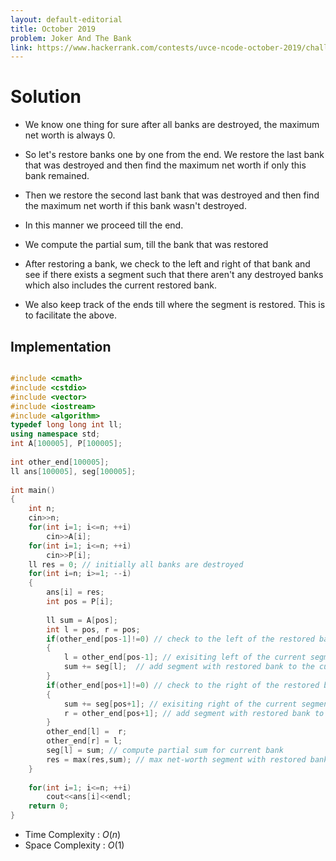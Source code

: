 ```yaml
---
layout: default-editorial
title: October 2019
problem: Joker And The Bank
link: https://www.hackerrank.com/contests/uvce-ncode-october-2019/challenges/the-joker-and-the-bank
---
```

# Solution

* We know one thing for sure after all banks are destroyed, the maximum net worth is always $0$.

* So let's restore banks one by one from the end. We restore the last bank that was destroyed and then find the maximum net worth if only this bank remained.

* Then we restore the second last bank that was destroyed and then find the maximum net worth if this bank wasn't destroyed.

* In this manner we proceed till the end.

* We compute the partial sum, till the bank that was restored

* After restoring a bank, we check to the left and right of that bank and see if there exists a segment such that there aren't any destroyed banks which also includes the current restored bank.

* We also keep track of the ends till where the segment is restored. This is to facilitate the above.


 
## Implementation 

~~~cpp

#include <cmath>
#include <cstdio>
#include <vector>
#include <iostream>
#include <algorithm>
typedef long long int ll;
using namespace std;
int A[100005], P[100005];
 
int other_end[100005];
ll ans[100005], seg[100005];
 
int main()
{
    int n;
    cin>>n;
    for(int i=1; i<=n; ++i)
        cin>>A[i];
    for(int i=1; i<=n; ++i)
        cin>>P[i];
    ll res = 0; // initially all banks are destroyed
    for(int i=n; i>=1; --i)
    {
        ans[i] = res;
        int pos = P[i];
 
        ll sum = A[pos];
        int l = pos, r = pos;
        if(other_end[pos-1]!=0) // check to the left of the restored bank
        {
            l = other_end[pos-1]; // exisiting left of the current segment
            sum += seg[l];  // add segment with restored bank to the current bank
        }
        if(other_end[pos+1]!=0) // check to the right of the restored bank
        {
            sum += seg[pos+1]; // exisiting right of the current segment
            r = other_end[pos+1]; // add segment with restored bank to the current bank
        }
        other_end[l] =  r;
        other_end[r] = l;
        seg[l] = sum; // compute partial sum for current bank
        res = max(res,sum); // max net-worth segment with restored banks
    }
 
    for(int i=1; i<=n; ++i)
        cout<<ans[i]<<endl;
    return 0;
}

~~~
* Time Complexity : $O$$(n)$ 
* Space Complexity : $O(1)$
